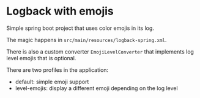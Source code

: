 # Logback with emojis

Simple spring boot project that uses color emojis in its log.

The magic happens in `src/main/resources/logback-spring.xml`.

There is also a custom converter `EmojiLevelConverter` that implements log level emojis
that is optional.

There are two profiles in the application:

- default: simple emoji support
- level-emojis: display a different emoji depending on the log level